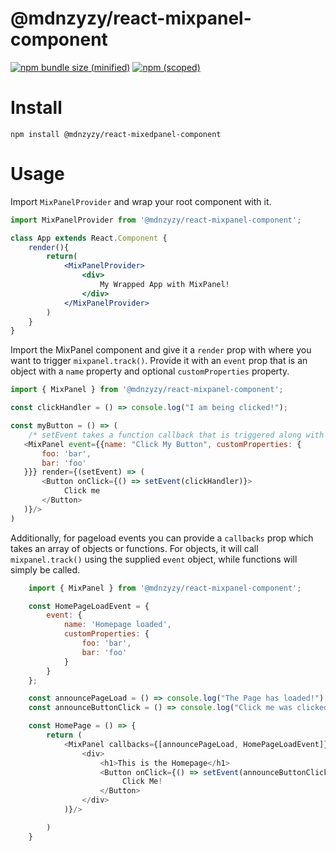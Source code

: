 # @mdnzyzy/react-mixpanel-component 

[![npm bundle size (minified)](https://img.shields.io/bundlephobia/min/react.svg)](https://github.com/jestir1234/react-mixpanel-component)
[![npm (scoped)](https://img.shields.io/npm/v/@mdnzyzy/react-mixpanel-component.svg)](https://github.com/jestir1234/react-mixpanel-component)

# Install

`npm install @mdnzyzy/react-mixedpanel-component`

# Usage

Import `MixPanelProvider` and wrap your root component with it.

```jsx
import MixPanelProvider from '@mdnzyzy/react-mixpanel-component';

class App extends React.Component {
    render(){
        return(
            <MixPanelProvider>
                <div>
                    My Wrapped App with MixPanel!
                </div>
            </MixPanelProvider>
        )
    }
}

```

Import the MixPanel component and give it a `render` prop with where you want to trigger `mixpanel.track()`. Provide it with an `event` prop that is an object with a `name` property and optional `customProperties` property.

```javascript
import { MixPanel } from '@mdnzyzy/react-mixpanel-component';

const clickHandler = () => console.log("I am being clicked!");

const myButton = () => (
    /* setEvent takes a function callback that is triggered along with a supplied mixpanel event once the script has loaded */
   <MixPanel event={{name: "Click My Button", customProperties: {
       foo: 'bar',
       bar: 'foo'
   }}} render={(setEvent) => (
       <Button onClick={() => setEvent(clickHandler)}>
            Click me
       </Button>
   )}/>
)
```

Additionally, for pageload events you can provide a `callbacks` prop which takes an array of objects or functions. For objects, it will call `mixpanel.track()` using the supplied `event` object, while functions will simply be called.

```javascript
    import { MixPanel } from '@mdnzyzy/react-mixpanel-component';

    const HomePageLoadEvent = {
        event: {
            name: 'Homepage loaded',
            customProperties: {
                foo: 'bar',
                bar: 'foo'
            }
        }
    };

    const announcePageLoad = () => console.log("The Page has loaded!");
    const announceButtonClick = () => console.log("Click me was clicked!");

    const HomePage = () => {
        return (
            <MixPanel callbacks={[announcePageLoad, HomePageLoadEvent]} event={{name: 'Click me was clicked'}} render={(setEvent) => (
                <div>
                    <h1>This is the Homepage</h1>
                    <Button onClick={() => setEvent(announceButtonClick)}>
                         Click Me!
                    </Button>
                </div>
            )}/>

        )
    }
```